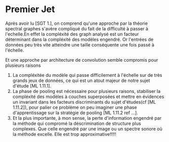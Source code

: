 # Premier Jet

Après avoir lu [SGT 1.], on comprend qu'une approche par la théorie spectral graphes s'avère compliqué du fait de la difficulté à passer à l'echelle.En effet la compléxité des graph analysé est un facteur déterminant dans la compléxité des modèles engendré. Or l'entrées de données peu très vite atteindre une taille conséquente une fois passé à l'échelle.

Et une approche par architecture de convolution semble compromis pour plusieurs raisons
  1. La compléxitée du modèle qui passe difficilement à l'échelle sur de très grands jeux de données, ce qui est un atout majeur de notre sujet d'étude [ML 1.11.1].
  2. La phase de pooling est nécessaire pour plusieurs raisons, stabiliser la compléxité des modèles à couches superposées et mettre en évidences un invariant dans les facteurs discriminants du sujet d'études(cf [ML 1.11.2]), pour palier ce problème on peu imaginer une phase d'apprentissage sur la stratégie de pooling [ML 1.11.2 ref ...].
  3. Et la plus importante, à mon sense, la perte d'information engendré par la méthode qui compromé la déscrimination de structure plus complexes. Que celle engendré par une image ou un spectre sonore où la méthode excelle. Elle est trop approximative!!!!!
